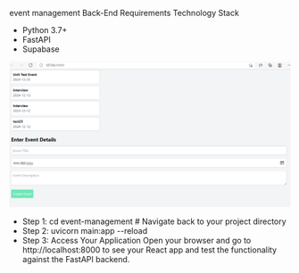 
event management 
Back-End Requirements
Technology Stack
- Python 3.7+
- FastAPI
- Supabase

![alt text](https://github.com/Ngoni-Sama/event-management/blob/main/img/event%20screen.PNG)

- Step 1: cd event-management  # Navigate back to your project directory
- Step 2: uvicorn main:app --reload 
- Step 3: Access Your Application
Open your browser and go to http://localhost:8000 to see your React app and test the functionality against the FastAPI backend.
